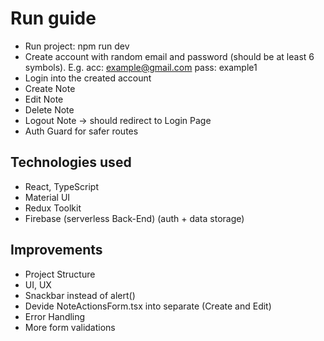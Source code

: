 # Run guide

- Run project: npm run dev
- Create account with random email and password (should be at least 6 symbols). E.g. acc: example@gmail.com pass: example1
- Login into the created account
- Create Note
- Edit Note
- Delete Note
- Logout Note -> should redirect to Login Page
- Auth Guard for safer routes

## Technologies used

- React, TypeScript
- Material UI
- Redux Toolkit
- Firebase (serverless Back-End) (auth + data storage)

## Improvements

- Project Structure
- UI, UX
- Snackbar instead of alert()
- Devide NoteActionsForm.tsx into separate (Create and Edit)
- Error Handling
- More form validations